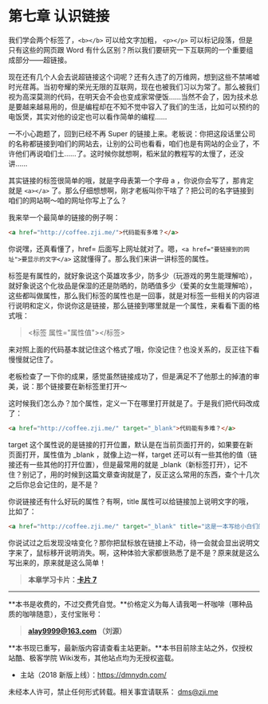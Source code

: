 第七章 认识链接
===

我们学会两个标签了，`<b></b>` 可以给文字加粗， `<p></p>` 可以标记段落，但是只有这些的网页跟 Word 有什么区别？所以我们要研究一下互联网的一个重要组成部分——超链接。

现在还有几个人会去说超链接这个词呢？还有久违了的万维网，想到这些不禁唏嘘时光荏苒。当初夸耀的荣光无限的互联网，现在也被我们习以为常了。那么被我们视为高深莫测的代码，在明天会不会也变成家常便饭……当然不会了，因为技术总是要越来越易用的，但是编程却在不知不觉中容入了我们的生活，比如可以预约的电饭煲，其实对他的设定也可以看作简单的编程……

一不小心跑题了，回到已经不再 Super 的链接上来。老板说：你把这段话里公司的名称都链接到咱们的网站去，让别的公司也看看，咱们也是有网站的企业了，不许他们再说咱们土……了。这时候你就想啊，稻米鼠的教程写的太慢了，还没讲……

其实链接的标签很简单的哦，就是字母表第一个字母 a ，你说你会写了，那肯定就是 `<a></a>` 了。那么仔细想想啊，刚才老板叫你干啥了？把公司的名字链接到咱们的网站啊～咱的网址你写上了么？

我来举一个最简单的链接的例子啊：

```html
<a href="http://coffee.zji.me/">代码能有多难？</a>
```

你说嘿，还真看懂了，href= 后面写上网址就对了。嗯，`<a href="要链接到的网址">要显示的文字</a>` 这就懂得了。那么我们来讲一讲标签的属性。

标签是有属性的，就好象说这个英雄攻多少，防多少（玩游戏的男生能理解哈），就好象说这个化妆品是保湿的还是防晒的，防晒值多少（爱美的女生能理解哈），这些都叫做属性，那么我们标签的属性也是一回事，就是对标签一些相关的内容进行说明和定义，你说你这是链接，那么链接到哪里就是一个属性，来看看下面的格式哦：

> <标签 属性="属性值"></标签>

来对照上面的代码基本就记住这个格式了哦，你没记住？也没关系的，反正往下看慢慢就记住了。

老板检查了一下你的成果，感觉虽然链接成功了，但是满足不了他那土的掉渣的审美，说：那个链接要在新标签里打开～

这时候我们怎么办？加个属性，定义一下在哪里打开就是了。于是我们把代码改成了：

```html
<a href="http://coffee.zji.me/" target="_blank">代码能有多难？</a>
```

target 这个属性说的是链接的打开位置，默认是在当前页面打开的，如果要在新页面打开，属性值为 _blank ，就像上边一样，target 还可以有一些其他的值（链接还有一些其他的打开位置），但是最常用的就是 _blank（新标签打开），记不住？别记了，用的时候到这篇文章查询就是了，反正这么常用的东西，查个十几次之后你总会记住的，是不是？

你说链接还有什么好玩的属性？有啊，title 属性可以给链接加上说明文字的哦，比如了：

```html
<a href="http://coffee.zji.me/" target="_blank" title="这是一本写给小白们的看得懂的，学得会的代码书">代码能有多难？</a>
```

你说试过之后发现没啥变化？那你把鼠标放在链接上不动，待一会就会显出说明文字来了，鼠标移开说明消失。啊，这种体验大家都很熟悉了是不是？原来就是这么写出来的，原来就是这么简单！

> **本章学习卡片：[卡片 7](http://coffee.zji.me/card.html?name=chapter7)**

---

**本书是收费的，不过交费凭自觉。**价格定义为每人请我喝一杯咖啡（哪种品质的咖啡随意），支付宝账号：

> **alay9999@163.com  （刘源）**

**本书现已重写，最新版内容请查看主站更新。**本书目前除主站之外，仅授权站酷、极客学院 Wiki发布，其他站点均为无授权盗载。

* 主站（2018 新版上线）：https://dmnydn.com/

未经本人许可，禁止任何形式转载。相关事宜请联系： dms@zji.me